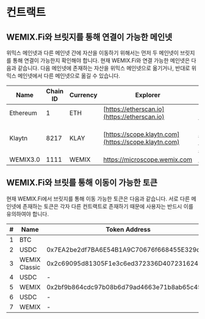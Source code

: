 # 컨트랙트

## WEMIX.Fi와 브릿지를 통해 연결이 가능한 메인넷&#x20;

위믹스 메인넷과 다른 메인넷 간에 자산을 이동하기 위해서는 먼저 두 메인넷이 브릿지를 통해 연결이 가능한지 확인해야 합니다. 현재 WEMIX.Fi와 연결 가능한 메인넷은 다음과 같습니다. 다음 메인넷에 존재하는 자산을 위믹스 메인넷으로 옮기거나, 반대로 위믹스 메인넷에서 다른 메인넷으로 옮길 수 있습니다.

| Name     | Chain ID | Currency | Explorer                                             | Public RPC Endpoint                                                                                  |
| -------- | -------- | -------- | ---------------------------------------------------- | ---------------------------------------------------------------------------------------------------- |
| Ethereum | 1        | ETH      | [https://etherscan.io](https://etherscan.io)         | [https://mainnet.infura.io/v3/](https://mainnet.infura.io/v3/)                                       |
| Klaytn   | 8217     | KLAY     | [https://scope.klaytn.com](https://scope.klaytn.com) | [https://public-node-api.klaytnapi.com/v1/cypress](https://public-node-api.klaytnapi.com/v1/cypress) |
| WEMIX3.0 | 1111     | WEMIX    | https://microscope.wemix.com                         | https://api.wemix.com                                                                                |

## WEMIX.Fi와 브릿를 통해 이동이 가능한 토큰

현재 WEMIX.Fi에서 브릿지를 통해 이동 가능한 토큰은 다음과 같습니다. 서로 다른 메인넷에 존재하는 토큰은 각자 다른 컨트랙트로 존재하기 때문에 사용자는 반드시 이를 유의하여야 합니다.

| # | Name          | Token Address                              | Chain    |
| - | ------------- | ------------------------------------------ | -------- |
| 1 | BTC           |                                            | Bitcoin  |
| 2 | USDC          | 0x7EA2be2df7BA6E54B1A9C70676f668455E329d29 | Ethereum |
| 3 | WEMIX Classic | 0x2c69095d81305F1e3c6ed372336D407231624CEa | Ethereum |
| 4 | USDC          | -                                          | Klaytn   |
| 5 | WEMIX         | 0x2bf9b864cdc97b08b6d79ad4663e71b8ab65c45c | Klaytn   |
| 6 | USDC          | -                                          | WEMIX    |
| 7 | WEMIX         | -                                          | WEMIX    |
